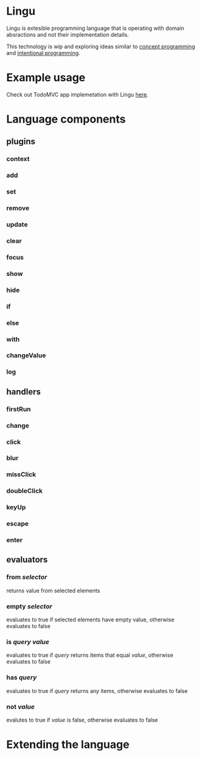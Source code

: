 # Lingu

Lingu is extesible programming language that is operating with domain absractions and not their implementation details.

This technology is wip and exploring ideas similar to [concept programming](https://en.wikipedia.org/wiki/Concept_programming)
and [intentional programming](https://en.wikipedia.org/wiki/Intentional_programming).

# Example usage

Check out TodoMVC app implemetation with Lingu [here](https://github.com/tautvilas/lingu/tree/master/todomvc).

# Language components

## plugins

### context
### add
### set
### remove
### update
### clear
### focus
### show
### hide
### if
### else
### with
### changeValue
### log

## handlers

### firstRun
### change
### click
### blur
### missClick
### doubleClick
### keyUp
### escape
### enter

## evaluators

### from *selector*

returns value from selected elements

### empty *selector*

evaluates to true if selected elements have empty value, otherwise evaluates to false

### is *query* *value*

evaluates to true if *query* returns items that equal *value*, otherwise evaluates to false

### has *query*

evaluates to true if *query* returns any items, otherwise evaluates to false

### not *value*

evalutes to true if *value* is false, otherwise evaluates to false

# Extending the language

